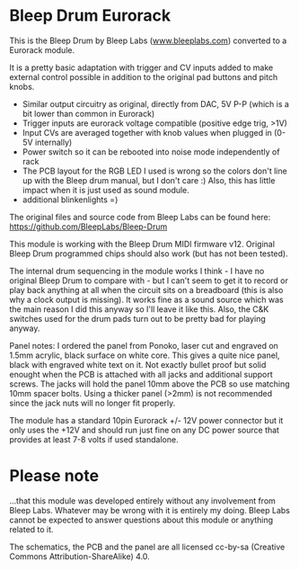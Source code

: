 Bleep Drum Eurorack
===================

This is the Bleep Drum by Bleep Labs (www.bleeplabs.com) converted to a Eurorack module.


It is a pretty basic adaptation with trigger and CV inputs added to make external control possible in addition to the original pad buttons and pitch knobs.

* Similar output circuitry as original, directly from DAC, 5V P-P (which is a bit lower than common in Eurorack)
* Trigger inputs are eurorack voltage compatible (positive edge trig, >1V)
* Input CVs are averaged together with knob values when plugged in (0-5V internally)  
* Power switch so it can be rebooted into noise mode independently of rack 
* The PCB layout for the RGB LED I used is wrong so the colors don't line up with the Bleep drum manual, but I don't care :) Also, this has little impact when it is just used as sound module.
* additional blinkenlights =) 


The original files and source code from Bleep Labs can be found here: https://github.com/BleepLabs/Bleep-Drum 


This module is working with the Bleep Drum MIDI firmware v12. Original Bleep Drum programmed chips should also work (but has not been tested).  

The internal drum sequencing in the module works I think - I have no original Bleep Drum to compare with - but I can't seem to get it to record or play back anything at all when the circuit sits on a breadboard (this is also why a clock output is missing).
It works fine as a sound source which was the main reason I did this anyway so I'll leave it like this. Also, the C&K switches used for the drum pads turn out to be pretty bad for playing anyway.


Panel notes: I ordered the panel from Ponoko, laser cut and engraved on 1.5mm acrylic, black surface on white core. This gives a quite nice panel, black with engraved white text on it. Not exactly bullet proof but solid enought when the PCB is attached with all jacks and additional support screws. The jacks will hold the panel 10mm above the PCB so use matching 10mm spacer bolts. 
Using a thicker panel (>2mm) is not recommended since the jack nuts will no longer fit properly.  

The module has a standard 10pin Eurorack +/- 12V power connector but it only uses the +12V and should run just fine on any DC power source that provides at least 7-8 volts if used standalone.  


Please note
===========
...that this module was developed entirely without any involvement from Bleep Labs. Whatever may be wrong with it is entirely my doing. Bleep Labs cannot be expected to answer questions about this module or anything related to it. 


The schematics, the PCB and the panel are all licensed cc-by-sa (Creative Commons Attribution-ShareAlike) 4.0. 


